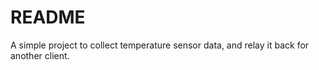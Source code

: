 # README

A simple project to collect temperature sensor data, and relay it back for another client.
